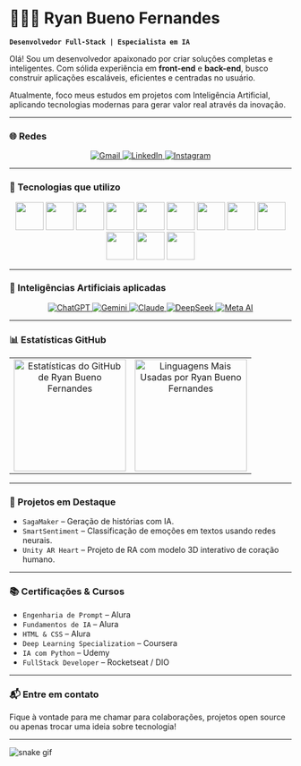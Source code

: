 # 👨🏻‍💻 Ryan Bueno Fernandes

**`Desenvolvedor Full-Stack | Especialista em IA`**

Olá! Sou um desenvolvedor apaixonado por criar soluções completas e inteligentes. Com sólida experiência em **front-end** e **back-end**, busco construir aplicações escaláveis, eficientes e centradas no usuário.

Atualmente, foco meus estudos em projetos com Inteligência Artificial, aplicando tecnologias modernas para gerar valor real através da inovação.

---

### 🌐 Redes

<div align="center">
  <a href="mailto:ryan@email.com">
    <img src="https://img.shields.io/badge/Gmail-D14836?style=for-the-badge&logo=gmail&logoColor=white" alt="Gmail">
  </a>
  <a href="https://www.linkedin.com/in/ryan-bueno-fernandes/" target="_blank">
    <img src="https://img.shields.io/badge/LinkedIn-0077B5?style=for-the-badge&logo=linkedin&logoColor=white" alt="LinkedIn">
  </a>
  <a href="https://www.instagram.com/[SEU_USUARIO_INSTAGRAM]/" target="_blank">
    <img src="https://img.shields.io/badge/Instagram-E4405F?style=for-the-badge&logo=instagram&logoColor=white" alt="Instagram">
  </a>
</div>

---

### 🧰 Tecnologias que utilizo

<div align="center">
  <img src="https://cdn.jsdelivr.net/gh/devicons/devicon/icons/html5/html5-original.svg" width="50px" />
  <img src="https://cdn.jsdelivr.net/gh/devicons/devicon/icons/css3/css3-original.svg" width="50px" />
  <img src="https://cdn.jsdelivr.net/gh/devicons/devicon/icons/javascript/javascript-original.svg" width="50px" />
  <img src="https://cdn.jsdelivr.net/gh/devicons/devicon/icons/typescript/typescript-original.svg" width="50px" />
  <img src="https://cdn.jsdelivr.net/gh/devicons/devicon/icons/react/react-original.svg" width="50px" />
  <img src="https://cdn.jsdelivr.net/gh/devicons/devicon/icons/nodejs/nodejs-original.svg" width="50px" />
  <img src="https://cdn.jsdelivr.net/gh/devicons/devicon/icons/python/python-original.svg" width="50px" />
  <img src="https://cdn.jsdelivr.net/gh/devicons/devicon/icons/java/java-original.svg" width="50px" />
  <img src="https://cdn.jsdelivr.net/gh/devicons/devicon/icons/mysql/mysql-original-wordmark.svg" width="50px" />
  <img src="https://cdn.jsdelivr.net/gh/devicons/devicon/icons/postgresql/postgresql-original.svg" width="50px" />
  <img src="https://cdn.jsdelivr.net/gh/devicons/devicon/icons/git/git-original.svg" width="50px" />
  <img src="https://cdn.jsdelivr.net/gh/devicons/devicon/icons/docker/docker-original.svg" width="50px" />
</div>

---

### 🤖 Inteligências Artificiais aplicadas

<div align="center">
  <a href="https://openai.com/chatgpt" target="_blank" rel="noopener noreferrer">
    <img src="https://img.shields.io/badge/ChatGPT-1E1E2F?style=for-the-badge&logo=openai&logoColor=white" alt="ChatGPT">
  </a>
  <a href="https://deepmind.google/discover/gemini/" target="_blank" rel="noopener noreferrer">
    <img src="https://img.shields.io/badge/Gemini-4285F4?style=for-the-badge&logo=google&logoColor=white" alt="Gemini">
  </a>
  <a href="https://www.anthropic.com/" target="_blank" rel="noopener noreferrer">
    <img src="https://img.shields.io/badge/Anthropic_Claude-FF7139?style=for-the-badge&logoColor=white" alt="Claude">
  </a>
  <a href="https://www.deepseek.com/" target="_blank" rel="noopener noreferrer">
    <img src="https://img.shields.io/badge/DeepSeek-000000?style=for-the-badge&logoColor=white" alt="DeepSeek">
  </a>
  <a href="https://ai.meta.com/" target="_blank" rel="noopener noreferrer">
    <img src="https://img.shields.io/badge/Meta_AI-0064E0?style=for-the-badge&logo=meta&logoColor=white" alt="Meta AI">
  </a>
</div>

---

### 📊 Estatísticas GitHub

<table align="center">
  <tr align="center">
    <td valign="top">
      <img
        alt="Estatísticas do GitHub de Ryan Bueno Fernandes"
        height="200"
        src="https://github-readme-stats.vercel.app/api?username=RyanBuenoFernandes&show_icons=true&theme=tokyonight&include_all_commits=true&locale=pt-br"
      />
    </td>
    <td valign="top">
      <img
        alt="Linguagens Mais Usadas por Ryan Bueno Fernandes"
        height="200"
        src="https://github-readme-stats.vercel.app/api/top-langs/?username=RyanBuenoFernandes&theme=tokyonight&layout=compact&custom_title=Tecnologias&langs_count=9"
      />
    </td>
  </tr>
</table>

---

### 🚀 Projetos em Destaque

- `SagaMaker` – Geração de histórias com IA.
- `SmartSentiment` – Classificação de emoções em textos usando redes neurais.
- `Unity AR Heart` – Projeto de RA com modelo 3D interativo de coração humano.

---

### 📚 Certificações & Cursos

- `Engenharia de Prompt` – Alura
- `Fundamentos de IA` – Alura
- `HTML & CSS` – Alura
- `Deep Learning Specialization` – Coursera
- `IA com Python` – Udemy
- `FullStack Developer` – Rocketseat / DIO

---

### 📬 Entre em contato

Fique à vontade para me chamar para colaborações, projetos open source ou apenas trocar uma ideia sobre tecnologia!

---

![snake gif](https://github.com/RyanBuenoFernandes/RyanBuenoFernandes/blob/output/github-contribution-grid-snake.gif)
